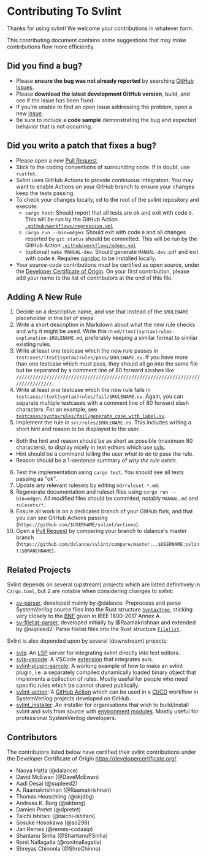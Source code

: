 Contributing To Svlint
======================

Thanks for using svlint!
We welcome your contributions in whatever form.

This contributing document contains some suggestions that may make
contributions flow more efficiently.


Did you find a bug?
-------------------

- Please **ensure the bug was not already reported** by searching
  [GitHub Issues](https://github.com/dalance/svlint/issues).
- Please **download the latest development GitHub version**, build, and see
  if the issue has been fixed.
- If you're unable to find an open issue addressing the problem, open a new
  [Issue](https://github.com/dalance/svlint/issues).
- Be sure to include a **code sample** demonstrating the bug and expected
  behavior that is not occurring.


Did you write a patch that fixes a bug?
---------------------------------------

- Please open a new [Pull Request](https://github.com/dalance/svlint/pulls).
- Stick to the coding conventions of surrounding code.
  If in doubt, use `rustfmt`.
- Svlint uses GitHub Actions to provide continuous integration.
  You may want to enable Actions on your GitHub branch to ensure your changes
  keep the tests passing.
- To check your changes locally, cd to the root of the svlint repository and
  execute:
  - `cargo test`: Should report that all tests are ok and exit with code `0`.
    This will be run by the GitHub Action
   [`.github/workflows/regression.yml`](https://github.com/dalance/svlint/blob/master/.github/workflows/regression.yml)
  - `cargo run --bin=mdgen`: Should exit with code `0` and all changes
    reported by `git status` should be committed.
    This will be run by the GitHub Action
   [`.github/workflows/mdgen.yml`](https://github.com/dalance/svlint/blob/master/.github/workflows/mdgen.yml)
  - (optional) `make MANUAL-dev`: Should generate `MANUAL-dev.pdf` and exit
    with code `0`.
    Requires [pandoc](https://pandoc.org/MANUAL.html) to be installed locally.
- Your source-code contributions must be certified as open source, under the
  [Developer Certificate of Origin](https://developercertificate.org/).
  On your first contribution, please add your name to the list of contributors
  at the end of this file.


Adding A New Rule
-----------------

1. Decide on a descriptive name, and use that instead of the `$RULENAME`
  placeholder in this list of steps.
2. Write a short description in Markdown about what the new rule checks and why
  it might be used.
  Write this in `md/(text|syntax)rules-explanation-$RULENAME.md`, preferably
  keeping a similar format to similar existing rules.
3. Write at least one testcase which the new rule passes in
  `testcases/(text|syntax)rules/pass/$RULENAME.sv`.
  If you have more than one testcase which must pass, they should all go into
  the same file but be separated by a comment line of 80 forward slashes like
  `////////////////////////////////////////////////////////////////////////////////`.
4. Write at least one testcase which the new rule fails in
  `testcases/(text|syntax)rules/fail/$RULENAME.sv`.
  Again, you can separate multiple testcases with a comment line of 80 forward
  slash characters.
  For an example, see
  [`testcases/syntaxrules/fail/generate_case_with_label.sv`](https://github.com/dalance/svlint/blob/master/testcases/syntaxrules/fail/generate_case_with_label.sv).
5. Implement the rule in `src/rules/$RULENAME.rs`.
  This includes writing a short hint and reason to be displayed to the user.
  - Both the hint and reason should be as short as possible (maximum 80
    characters), to display nicely in text editors which use
    [svls](https://github.com/dalance/svls).
  - Hint should be a command telling the user *what to do* to pass the rule.
  - Reason should be a 1-sentence summary of *why the rule exists*.
6. Test the implementation using `cargo test`.
  You should see all tests passing as "ok".
7. Update any relevant rulesets by editing `md/ruleset-*.md`.
8. Regenerate documentation and ruleset files using `cargo run --bin=mdgen`.
  All modified files should be commited, notably `MANUAL.md` and `rulesets/*`.
9. Ensure all work is on a dedicated branch of your GitHub fork, and that
  you can see GitHub Actions passing
  (`https://github.com/$USERNAME/svlint/actions`).
10. Open a [Pull Request](https://github.com/dalance/svlint/pulls) by comparing
  your branch to dalance's master branch
  (`https://github.com/dalance/svlint/compare/master...$USERNAME:svlint:$BRANCHNAME`).


Related Projects
----------------

Svlint depends on several (upstream) projects which are listed definitively in
`Cargo.toml`, but 2 are notable when considering changes to svlint:

- [sv-parser](https://docs.rs/sv-parser/latest/sv_parser/), developed mainly
  by @dalance:
  Preprocess and parse SystemVerilog source files into the Rust structure
  [`SyntaxTree`](https://docs.rs/sv-parser/latest/sv_parser/struct.SyntaxTree.html),
  sticking very closely to the
  [BNF](https://en.wikipedia.org/wiki/Backus%E2%80%93Naur_form) given in
  IEEE 1800-2017 Annex A.
- [sv-filelist-parser](https://github.com/supleed2/sv-filelist-parser),
  developed initially by @Raamakrishnan and extended by @supleed2:
  Parse filelist files into the Rust structure
  [`Filelist`](https://github.com/supleed2/sv-filelist-parser/blob/main/src/file_parser.rs#L12).

Svlint is also depended upon by several (downstream) projects:

- [svls](https://github.com/dalance/svls):
  An [LSP](https://en.wikipedia.org/wiki/Language_Server_Protocol) server for
  integrating svlint directly into text editors.
- [svls-vscode](https://github.com/dalance/svls-vscode):
  A VSCode
  [extension](https://marketplace.visualstudio.com/items?itemName=dalance.svls-vscode)
  that integrates svls.
- [svlint-plugin-sample](https://github.com/dalance/svlint-plugin-sample):
  A working example of how to make an svlint plugin, i.e. a separately compiled
  dynamically loaded binary object that implements a collection of rules.
  Mostly useful for people who need specific rules which be cannot shared
  publically.
- [svlint-action](https://github.com/dalance/svlint-action):
  A [GitHub Action](https://docs.github.com/en/actions) which can be used in a
  [CI/CD](https://en.wikipedia.org/wiki/CI/CD) workflow in SystemVerilog
  projects developed on GitHub.
- [svlint\_installer](https://github.com/DaveMcEwan/svlint_installer):
  An installer for organisations that wish to build/install svlint and svls
  from source with
  [environment modules](https://modules.readthedocs.io/en/latest/index.html).
  Mostly useful for professional SystemVerilog developers.


Contributors
------------

The contributors listed below have certified their svlint contributions
under the Developer Certificate of Origin <https://developercertificate.org/>.

- Naoya Hatta (@dalance)
- David McEwan (@DaveMcEwan)
- Aadi Desai (@supleed2)
- A. Raamakrishnan (@Raamakrishnan)
- Thomas Heuschling (@skjdbg)
- Andreas K. Berg (@akberg)
- Damien Pretet (@dpretet)
- Taichi Ishitani (@taichi-ishitani)
- Sosuke Hosokawa (@so298)
- Jan Remes (@remes-codasip)
- Shantanu Sinha (@ShantanuPSinha)
- Ronit Nallagatla (@ronitnallagatla)
- Shreyas Chinnola (@ShreChinno)
